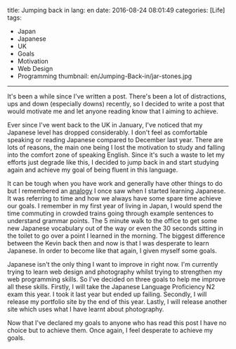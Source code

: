 title: Jumping back in
lang: en
date: 2016-08-24 08:01:49
categories: [Life]
tags:
- Japan
- Japanese
- UK
- Goals
- Motivation
- Web Design
- Programming
thumbnail: en/Jumping-Back-in/jar-stones.jpg
---

It's been a while since I've written a post. There's been a lot of distractions, ups and down (especially downs) recently, so I decided to write a post that would motivate me and let anyone reading know that I aiming to achieve.

<!-- more -->

Ever since I've went back to the UK in January, I've noticed that my Japanese level has dropped considerably. I don't feel as comfortable speaking or reading Japanese compared to December last year. There are lots of reasons, the main one being I lost the motivation to study and falling into the comfort zone of speaking English. Since it's such a waste to let my efforts just degrade like this, I decided to jump back in and start studying again and achieve my goal of being fluent in this language.

It can be tough when you have work and generally have other things to do but I remembered an [analogy](http://www.appleseeds.org/big-rocks_covey.htm) I once saw when I started learning Japanese. It was referring to time and how we always have some spare time achieve our goals. I remember in my first year of living in Japan, I would spend the time commuting in crowded trains going through example sentences to understand grammar points. The 5 minute walk to the office to get some new Japanese vocabulary out of the way or even the 30 seconds sitting in the toilet to go over a point I learned in the morning. The biggest difference between the Kevin back then and now is that I was desperate to learn Japanese. In order to become like that again, I given myself some goals.

Japanese isn't the only thing I want to improve in right now. I'm currently trying to learn web design and photography whilst trying to strengthen my web programming skills. So I've decided on three goals to help me improve all these skills. Firstly, I will take the Japanese Language Proficiency N2 exam this year. I took it last year but ended up failing. Secondly, I will release my portfolio site by the end of this year. Lastly, I will release another site which uses what I have learnt about photography.

Now that I've declared my goals to anyone who has read this post I have no choice but to achieve them. Once again, I feel desperate to achieve my goals.
